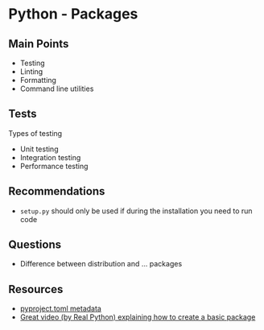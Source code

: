 # Python - Packages

## Main Points

- Testing
- Linting
- Formatting
- Command line utilities

## Tests

Types of testing

- Unit testing
- Integration testing
- Performance testing

## Recommendations

- `setup.py` should only be used if during the installation you need to run code

## Questions

- Difference between distribution and ... packages

## Resources

- [pyproject.toml metadata](https://packaging.python.org/en/latest/specifications/declaring-project-metadata/#declaring-project-metadata)
- [Great video (by Real Python) explaining how to create a basic package](https://www.youtube.com/watch?v=v6tALyc4C10)